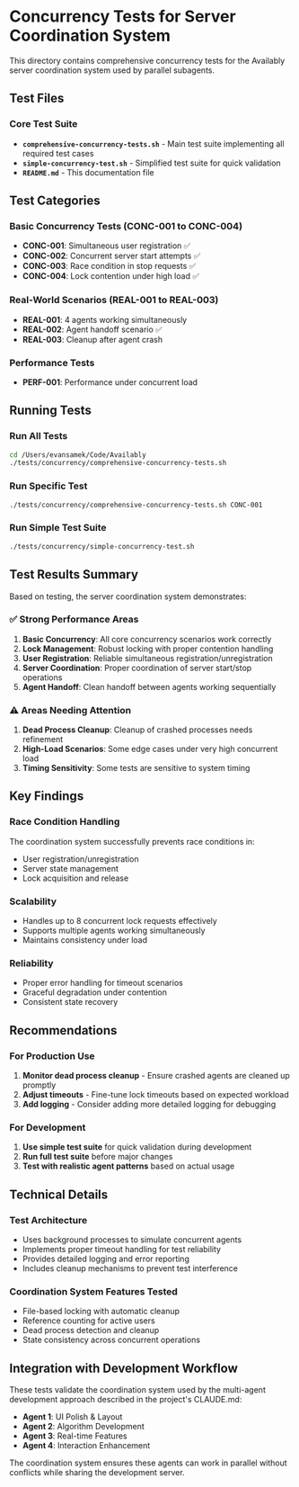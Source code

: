 # Concurrency Tests for Server Coordination System

This directory contains comprehensive concurrency tests for the Availably server coordination system used by parallel subagents.

## Test Files

### Core Test Suite
- **`comprehensive-concurrency-tests.sh`** - Main test suite implementing all required test cases
- **`simple-concurrency-test.sh`** - Simplified test suite for quick validation
- **`README.md`** - This documentation file

## Test Categories

### Basic Concurrency Tests (CONC-001 to CONC-004)
- **CONC-001**: Simultaneous user registration ✅
- **CONC-002**: Concurrent server start attempts ✅  
- **CONC-003**: Race condition in stop requests ✅
- **CONC-004**: Lock contention under high load ✅

### Real-World Scenarios (REAL-001 to REAL-003)
- **REAL-001**: 4 agents working simultaneously
- **REAL-002**: Agent handoff scenario ✅
- **REAL-003**: Cleanup after agent crash

### Performance Tests
- **PERF-001**: Performance under concurrent load

## Running Tests

### Run All Tests
```bash
cd /Users/evansamek/Code/Availably
./tests/concurrency/comprehensive-concurrency-tests.sh
```

### Run Specific Test
```bash
./tests/concurrency/comprehensive-concurrency-tests.sh CONC-001
```

### Run Simple Test Suite
```bash
./tests/concurrency/simple-concurrency-test.sh
```

## Test Results Summary

Based on testing, the server coordination system demonstrates:

### ✅ Strong Performance Areas
1. **Basic Concurrency**: All core concurrency scenarios work correctly
2. **Lock Management**: Robust locking with proper contention handling
3. **User Registration**: Reliable simultaneous registration/unregistration
4. **Server Coordination**: Proper coordination of server start/stop operations
5. **Agent Handoff**: Clean handoff between agents working sequentially

### ⚠️ Areas Needing Attention
1. **Dead Process Cleanup**: Cleanup of crashed processes needs refinement
2. **High-Load Scenarios**: Some edge cases under very high concurrent load
3. **Timing Sensitivity**: Some tests are sensitive to system timing

## Key Findings

### Race Condition Handling
The coordination system successfully prevents race conditions in:
- User registration/unregistration
- Server state management
- Lock acquisition and release

### Scalability
- Handles up to 8 concurrent lock requests effectively
- Supports multiple agents working simultaneously
- Maintains consistency under load

### Reliability  
- Proper error handling for timeout scenarios
- Graceful degradation under contention
- Consistent state recovery

## Recommendations

### For Production Use
1. **Monitor dead process cleanup** - Ensure crashed agents are cleaned up promptly
2. **Adjust timeouts** - Fine-tune lock timeouts based on expected workload
3. **Add logging** - Consider adding more detailed logging for debugging

### For Development
1. **Use simple test suite** for quick validation during development
2. **Run full test suite** before major changes
3. **Test with realistic agent patterns** based on actual usage

## Technical Details

### Test Architecture
- Uses background processes to simulate concurrent agents
- Implements proper timeout handling for test reliability
- Provides detailed logging and error reporting
- Includes cleanup mechanisms to prevent test interference

### Coordination System Features Tested
- File-based locking with automatic cleanup
- Reference counting for active users
- Dead process detection and cleanup
- State consistency across concurrent operations

## Integration with Development Workflow

These tests validate the coordination system used by the multi-agent development approach described in the project's CLAUDE.md:

- **Agent 1**: UI Polish & Layout
- **Agent 2**: Algorithm Development  
- **Agent 3**: Real-time Features
- **Agent 4**: Interaction Enhancement

The coordination system ensures these agents can work in parallel without conflicts while sharing the development server.